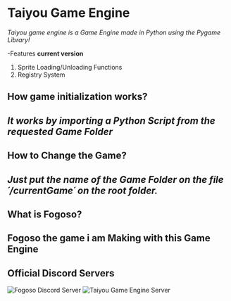 # Taiyou Game Engine

*Taiyou game engine is a Game Engine made in Python using the Pygame Library!*

-Features **current version**
1. Sprite Loading/Unloading Functions
2. Registry System


## How game initialization works?
*It works by importing a Python Script from the requested Game Folder*
--

## How to Change the Game?
*Just put the name of the Game Folder on the file ´/currentGame´ on the root folder.*
--

## What is Fogoso?
**Fogoso the game i am Making with this Game Engine**
--

## Official Discord Servers
![Fogoso Discord Server](https://discord.gg/Ek5QmBs)
![Taiyou Game Engine Server](https://discord.gg/RGhzjHU)
